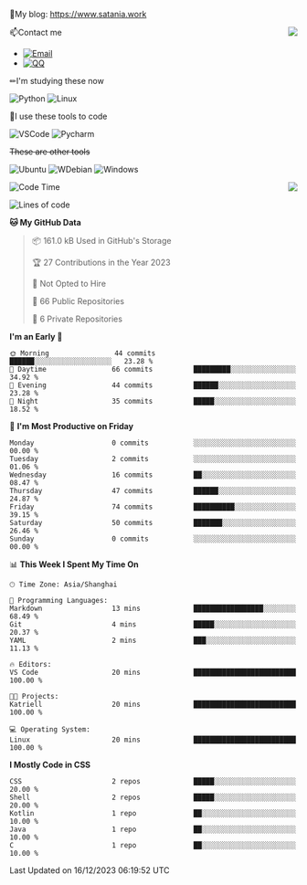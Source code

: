 📰My blog: https://www.satania.work

<img align="right" src="https://github-readme-stats.vercel.app/api/top-langs/?username=Katriell"/>

📫Contact me

* [![Email](https://img.shields.io/badge/Email-Iris@satania.work-1?style=social&logoColor=fff)](mailto:Iris@satania.work)
* [![QQ](https://img.shields.io/badge/QQ-2088839458-1?style=social&logoColor=fff)](tencent://AddContact/?fromId=45&fromSubId=1&subcmd=all&uin=2088839458&website=www.oicqzone.com)

✏I'm studying these now

![Python](https://img.shields.io/badge/-Python-blue?style=flat-square&logo=Python&logoColor=fff)
![Linux](https://img.shields.io/badge/-Linux-black?style=flat-square&logo=Linux&logoColor=fff)

🔨I use these tools to code

![VSCode](https://img.shields.io/badge/-VSCode-blue?style=flat-square&logo=visualstudiocode&logoColor=fff)
![Pycharm](https://img.shields.io/badge/-Pycharm-green?style=flat-square&logo=pycharm&logoColor=fff)

 ~~These are other tools~~

![Ubuntu](https://img.shields.io/badge/-Ubuntu-orange?style=flat-square&logo=Ubuntu&logoColor=fff)
![WDebian](https://img.shields.io/badge/-Debian-blue?style=flat-square&logo=Debian&logoColor=fff)
![Windows](https://img.shields.io/badge/-Windows-blue?style=flat-square&logo=Windows&logoColor=fff)

<img align="right" src="https://github-readme-stats.vercel.app/api?username=Katriell" />

<!--START_SECTION:waka-->
![Code Time](http://img.shields.io/badge/Code%20Time-20%20mins-blue)

![Lines of code](https://img.shields.io/badge/From%20Hello%20World%20I%27ve%20Written-5.5%20thousand%20lines%20of%20code-blue)

**🐱 My GitHub Data** 

> 📦 161.0 kB Used in GitHub's Storage 
 > 
> 🏆 27 Contributions in the Year 2023
 > 
> 🚫 Not Opted to Hire
 > 
> 📜 66 Public Repositories 
 > 
> 🔑 6 Private Repositories 
 > 
**I'm an Early 🐤** 

```text
🌞 Morning                44 commits          ██████░░░░░░░░░░░░░░░░░░░   23.28 % 
🌆 Daytime                66 commits          █████████░░░░░░░░░░░░░░░░   34.92 % 
🌃 Evening                44 commits          ██████░░░░░░░░░░░░░░░░░░░   23.28 % 
🌙 Night                  35 commits          █████░░░░░░░░░░░░░░░░░░░░   18.52 % 
```
📅 **I'm Most Productive on Friday** 

```text
Monday                   0 commits           ░░░░░░░░░░░░░░░░░░░░░░░░░   00.00 % 
Tuesday                  2 commits           ░░░░░░░░░░░░░░░░░░░░░░░░░   01.06 % 
Wednesday                16 commits          ██░░░░░░░░░░░░░░░░░░░░░░░   08.47 % 
Thursday                 47 commits          ██████░░░░░░░░░░░░░░░░░░░   24.87 % 
Friday                   74 commits          ██████████░░░░░░░░░░░░░░░   39.15 % 
Saturday                 50 commits          ███████░░░░░░░░░░░░░░░░░░   26.46 % 
Sunday                   0 commits           ░░░░░░░░░░░░░░░░░░░░░░░░░   00.00 % 
```


📊 **This Week I Spent My Time On** 

```text
🕑︎ Time Zone: Asia/Shanghai

💬 Programming Languages: 
Markdown                 13 mins             █████████████████░░░░░░░░   68.49 % 
Git                      4 mins              █████░░░░░░░░░░░░░░░░░░░░   20.37 % 
YAML                     2 mins              ███░░░░░░░░░░░░░░░░░░░░░░   11.13 % 

🔥 Editors: 
VS Code                  20 mins             █████████████████████████   100.00 % 

🐱‍💻 Projects: 
Katriell                 20 mins             █████████████████████████   100.00 % 

💻 Operating System: 
Linux                    20 mins             █████████████████████████   100.00 % 
```

**I Mostly Code in CSS** 

```text
CSS                      2 repos             █████░░░░░░░░░░░░░░░░░░░░   20.00 % 
Shell                    2 repos             █████░░░░░░░░░░░░░░░░░░░░   20.00 % 
Kotlin                   1 repo              ██░░░░░░░░░░░░░░░░░░░░░░░   10.00 % 
Java                     1 repo              ██░░░░░░░░░░░░░░░░░░░░░░░   10.00 % 
C                        1 repo              ██░░░░░░░░░░░░░░░░░░░░░░░   10.00 % 
```




 Last Updated on 16/12/2023 06:19:52 UTC
<!--END_SECTION:waka-->
